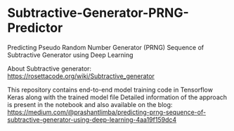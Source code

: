 # Subtractive-Generator-PRNG-Predictor
Predicting Pseudo Random Number Generator (PRNG) Sequence of Subtractive Generator using Deep Learning

About Subtractive generator: https://rosettacode.org/wiki/Subtractive_generator

This repository contains end-to-end model training code in Tensorflow Keras along with the trained model file
Detailed information of the approach is present in the notebook and also available on the blog: 
https://medium.com/@prashantlimba/predicting-prng-sequence-of-subtractive-generator-using-deep-learning-4aa19f159dc4
